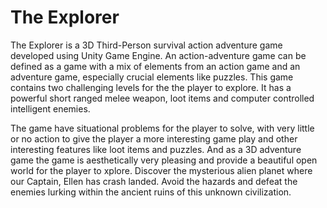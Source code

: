 # The Explorer
The Explorer is a 3D Third-Person survival action adventure game developed using Unity
Game Engine. An action-adventure game can be defined as a game with a mix of elements
from an action game and an adventure game, especially crucial elements like puzzles.
This game contains two challenging levels for the the player to explore. It has a powerful short ranged
melee weapon, loot items and computer controlled intelligent enemies.

The game have situational problems for the player to solve, with very little or no action to give 
the player a more interesting game play and other interesting features like loot items and puzzles. 
And as a 3D adventure game the game is aesthetically very pleasing and provide a beautiful open world
for the player to xplore. Discover the mysterious alien planet where our Captain, Ellen has crash landed. 
Avoid the hazards and defeat the enemies lurking within the ancient ruins of this unknown civilization.
